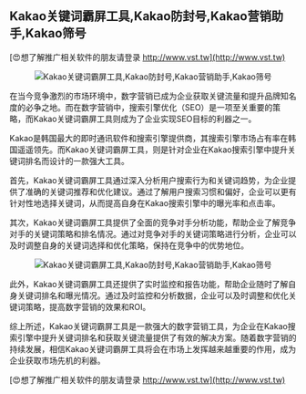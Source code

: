 ## **Kakao关键词霸屏工具,Kakao防封号,Kakao营销助手,Kakao筛号**

[😍想了解推广相关软件的朋友请登录 http://www.vst.tw](http://www.vst.tw)

 <center><img src="https://vst.tw/MP4/tuiguang/png/1.png" alt="Kakao关键词霸屏工具,Kakao防封号,Kakao营销助手,Kakao筛号"></center>

在当今竞争激烈的市场环境中，数字营销已成为企业获取关键流量和提升品牌知名度的必争之地。而在数字营销中，搜索引擎优化（SEO）是一项至关重要的策略，而Kakao关键词霸屏工具则成为了企业实现SEO目标的利器之一。

Kakao是韩国最大的即时通讯软件和搜索引擎提供商，其搜索引擎市场占有率在韩国遥遥领先。而Kakao关键词霸屏工具，则是针对企业在Kakao搜索引擎中提升关键词排名而设计的一款强大工具。

首先，Kakao关键词霸屏工具通过深入分析用户搜索行为和关键词趋势，为企业提供了准确的关键词推荐和优化建议。通过了解用户搜索习惯和偏好，企业可以更有针对性地选择关键词，从而提高自身在Kakao搜索引擎中的曝光率和点击率。

其次，Kakao关键词霸屏工具提供了全面的竞争对手分析功能，帮助企业了解竞争对手的关键词策略和排名情况。通过对竞争对手的关键词策略进行分析，企业可以及时调整自身的关键词选择和优化策略，保持在竞争中的优势地位。

 <center><img src="https://vst.tw/MP4/tuiguang/png/4.png" alt="Kakao关键词霸屏工具,Kakao防封号,Kakao营销助手,Kakao筛号"></center>

此外，Kakao关键词霸屏工具还提供了实时监控和报告功能，帮助企业随时了解自身关键词排名和曝光情况。通过及时监控和分析数据，企业可以及时调整和优化关键词策略，提高数字营销的效果和ROI。

综上所述，Kakao关键词霸屏工具是一款强大的数字营销工具，为企业在Kakao搜索引擎中提升关键词排名和获取关键流量提供了有效的解决方案。随着数字营销的持续发展，相信Kakao关键词霸屏工具将会在市场上发挥越来越重要的作用，成为企业获取市场先机的利器。

[😍想了解推广相关软件的朋友请登录 http://www.vst.tw](http://www.vst.tw)



